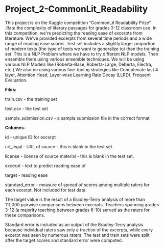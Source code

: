 # Project_2-CommonLit_Readability
This project is on the Kaggle competition "CommonLit Readability Prize" .Rate the complexity of literary passages for grades 3-12 classroom use.
In this competition, we're predicting the reading ease of excerpts from literature. We've provided excerpts from several time periods and a wide range of reading ease scores. 
Test set includes a slightly larger proportion of modern texts (the type of texts we want to generalize to) than the training set.
This is a NLP Problem where we have to try different NLP models. Then ensemble them using various ensemble techniques.
We will be using various NLP Models like (Roberta-Base, Roberta-Large, Deberta, Electra, etc.).We also be using various fine-tuning strategies like 
Concatenate last 4 layer, Attention Head, Layer-wise Learning Rate Decay (LLRD), Frequent Evaluation.


**Files:**

train.csv - the training set

test.csv - the test set

sample_submission.csv - a sample submission file in the correct format

**Columns-**

id - unique ID for excerpt

url_legal - URL of source - this is blank in the test set.

license - license of source material - this is blank in the test set.

excerpt - text to predict reading ease of

target - reading ease

standard_error - measure of spread of scores among multiple raters for each excerpt. Not included for test data.

The target value is the result of a Bradley-Terry analysis of more than 111,000 pairwise comparisons between excerpts. Teachers spanning grades 3-12 (a majority teaching between grades 6-10) served as the raters for these comparisons.

Standard error is included as an output of the Bradley-Terry analysis because individual raters saw only a fraction of the excerpts, while every excerpt was seen by numerous raters. The test and train sets were split after the target scores and standard error were computed.
